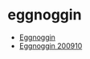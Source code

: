 # eggnoggin

 * [Eggnoggin](../../index/e/eggnoggin-200910.json)
 * [Eggnoggin 200910](../../index/e/eggnoggin-200910.json)
